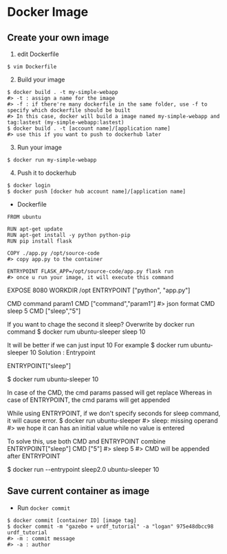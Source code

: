 # Docker Image

## Create your own image

1. edit Dockerfile
```console
$ vim Dockerfile
```

2. Build your image
```console
$ docker build . -t my-simple-webapp 
#> -t : assign a name for the image
#> -f : if there're many dockerfile in the same folder, use -f to specify which dockerfile should be built
#> In this case, docker will build a image named my-simple-webapp and tag:lastest (my-simple-webapp:lastest)
$ docker build . -t [account name]/[application name]
#> use this if you want to push to dockerhub later
```

3. Run your image
```console
$ docker run my-simple-webapp
```

4. Push it to dockerhub
```console
$ docker login
$ docker push [docker hub account name]/[application name]
```

* Dockerfile
```console
FROM ubuntu

RUN apt-get update
RUN apt-get install -y python python-pip
RUN pip install flask

COPY ./app.py /opt/source-code  
#> copy app.py to the container

ENTRYPOINT FLASK_APP=/opt/source-code/app.py flask run 
#> once u run your image, it will execute this command
```

EXPOSE 8080
WORKDIR /opt
ENTRYPOINT ["python", "app.py"]

CMD command param1
CMD ["command","param1"] #> json format
CMD sleep 5
CMD ["sleep","5"]

If you want to chage the second it sleep?
Overwrite by docker run command
$ docker rum ubuntu-sleeper sleep 10

It will be better if we can just input 10
For example 
$ docker rum ubuntu-sleeper 10
Solution : Entrypoint

ENTRYPOINT["sleep"]

$ docker rum ubuntu-sleeper 10

In case of the CMD, the cmd params passed will get replace
Whereas in case of ENTRYPOINT, the cmd params will get appended

While using ENTRYPOINT, if we don't specify seconds for sleep command,
it will cause error.
$ docker run ubuntu-sleeper
#> sleep: missing operand
#> we hope it can has an initial value while no value is entered

To solve this, use both CMD and ENTRYPOINT combine
ENTRYPOINT["sleep"]
CMD ["5"]
#> sleep 5
#> CMD will be appended after ENTRYPOINT

$ docker run --entrypoint sleep2.0 ubuntu-sleeper 10

## Save current container as image
* Run `docker commit`
```console
$ docker commit [container ID] [image tag]
$ docker commit -m "gazebo + urdf_tutorial" -a "logan" 975e48dbcc98 urdf_tutorial
#> -m : commit message
#> -a : author
```
